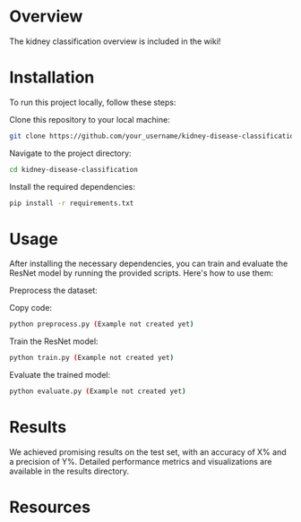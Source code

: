 # Overview
The kidney classification overview is included in the wiki!

# Installation
To run this project locally, follow these steps:

Clone this repository to your local machine:
```bash
git clone https://github.com/your_username/kidney-disease-classification.git
```


Navigate to the project directory:
```bash
cd kidney-disease-classification
```
Install the required dependencies:
```bash
pip install -r requirements.txt
```

# Usage
After installing the necessary dependencies, you can train and evaluate the ResNet model by running the provided scripts. Here's how to use them:

Preprocess the dataset:

Copy code:
```bash
python preprocess.py (Example not created yet)
```

Train the ResNet model:
```bash
python train.py (Example not created yet)
```

Evaluate the trained model:
```bash
python evaluate.py (Example not created yet)
```

# Results
We achieved promising results on the test set, with an accuracy of X% and a precision of Y%. Detailed performance metrics and visualizations are available in the results directory.

# Resources
